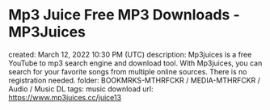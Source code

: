 # Mp3 Juice Free MP3 Downloads - MP3Juices

created: March 12, 2022 10:30 PM (UTC)
description: Mp3juices is a free YouTube to mp3 search engine and download tool. With Mp3juices,   you can search for your favorite songs from multiple online sources. There is no registration needed.
folder: BOOKMRKS-MTHRFCKR / MEDIA-MTHRFCKR / Audio / Music DL
tags: music download
url: https://www.mp3juices.cc/juice13